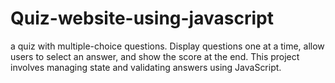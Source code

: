 # Quiz-website-using-javascript
a quiz with multiple-choice questions. Display questions one at a time, allow users to select an answer, and show the score at the end. This project involves managing state and validating answers using JavaScript.
